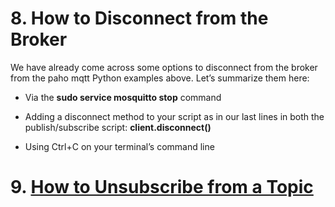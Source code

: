 # 8. How to Disconnect from the Broker

We have already come across some options to disconnect from the broker from the paho mqtt Python examples above. Let’s summarize them here:

- Via the **sudo service mosquitto stop** command

- Adding a disconnect method to your script as in our last lines in both the publish/subscribe script: **client.disconnect()**

- Using Ctrl+C on your terminal’s command line

# 9. [How to Unsubscribe from a Topic](/Eclipse_Paho/09_how_to_unsubscribe_from_a%20_topic.md)

